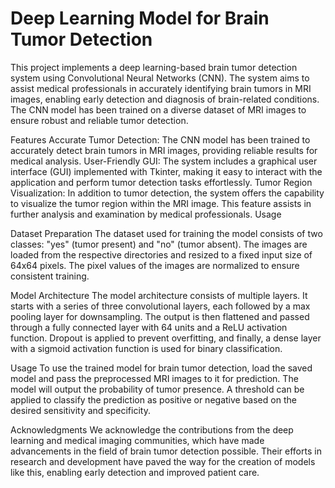 # Deep Learning Model for Brain Tumor Detection
This project implements a deep learning-based brain tumor detection system using Convolutional Neural Networks (CNN). The system aims to assist medical professionals in accurately identifying brain tumors in MRI images, enabling early detection and diagnosis of brain-related conditions. The CNN model has been trained on a diverse dataset of MRI images to ensure robust and reliable tumor detection.

Features Accurate Tumor Detection: The CNN model has been trained to accurately detect brain tumors in MRI images, providing reliable results for medical analysis. User-Friendly GUI: The system includes a graphical user interface (GUI) implemented with Tkinter, making it easy to interact with the application and perform tumor detection tasks effortlessly. Tumor Region Visualization: In addition to tumor detection, the system offers the capability to visualize the tumor region within the MRI image. This feature assists in further analysis and examination by medical professionals. Usage

Dataset Preparation The dataset used for training the model consists of two classes: "yes" (tumor present) and "no" (tumor absent). The images are loaded from the respective directories and resized to a fixed input size of 64x64 pixels. The pixel values of the images are normalized to ensure consistent training.

Model Architecture The model architecture consists of multiple layers. It starts with a series of three convolutional layers, each followed by a max pooling layer for downsampling. The output is then flattened and passed through a fully connected layer with 64 units and a ReLU activation function. Dropout is applied to prevent overfitting, and finally, a dense layer with a sigmoid activation function is used for binary classification.

Usage To use the trained model for brain tumor detection, load the saved model and pass the preprocessed MRI images to it for prediction. The model will output the probability of tumor presence. A threshold can be applied to classify the prediction as positive or negative based on the desired sensitivity and specificity.

Acknowledgments We acknowledge the contributions from the deep learning and medical imaging communities, which have made advancements in the field of brain tumor detection possible. Their efforts in research and development have paved the way for the creation of models like this, enabling early detection and improved patient care.
